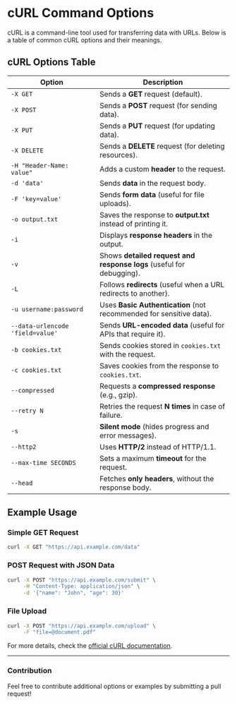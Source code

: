 
# cURL Command Options

cURL is a command-line tool used for transferring data with URLs. Below is a table of common cURL options and their meanings.

## cURL Options Table

| Option | Description |
|--------|-------------|
| `-X GET` | Sends a **GET** request (default). |
| `-X POST` | Sends a **POST** request (for sending data). |
| `-X PUT` | Sends a **PUT** request (for updating data). |
| `-X DELETE` | Sends a **DELETE** request (for deleting resources). |
| `-H "Header-Name: value"` | Adds a custom **header** to the request. |
| `-d 'data'` | Sends **data** in the request body. |
| `-F 'key=value'` | Sends **form data** (useful for file uploads). |
| `-o output.txt` | Saves the response to **output.txt** instead of printing it. |
| `-i` | Displays **response headers** in the output. |
| `-v` | Shows **detailed request and response logs** (useful for debugging). |
| `-L` | Follows **redirects** (useful when a URL redirects to another). |
| `-u username:password` | Uses **Basic Authentication** (not recommended for sensitive data). |
| `--data-urlencode 'field=value'` | Sends **URL-encoded data** (useful for APIs that require it). |
| `-b cookies.txt` | Sends cookies stored in `cookies.txt` with the request. |
| `-c cookies.txt` | Saves cookies from the response to `cookies.txt`. |
| `--compressed` | Requests a **compressed response** (e.g., gzip). |
| `--retry N` | Retries the request **N times** in case of failure. |
| `-s` | **Silent mode** (hides progress and error messages). |
| `--http2` | Uses **HTTP/2** instead of HTTP/1.1. |
| `--max-time SECONDS` | Sets a maximum **timeout** for the request. |
| `--head` | Fetches **only headers**, without the response body. |

## Example Usage

### Simple GET Request
```sh
curl -X GET "https://api.example.com/data"
```

### POST Request with JSON Data
```sh
curl -X POST "https://api.example.com/submit" \
     -H "Content-Type: application/json" \
     -d '{"name": "John", "age": 30}'
```

### File Upload
```sh
curl -X POST "https://api.example.com/upload" \
     -F "file=@document.pdf"
```

For more details, check the [official cURL documentation](https://curl.se/docs/).

---

### Contribution
Feel free to contribute additional options or examples by submitting a pull request!

